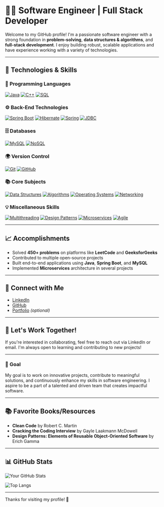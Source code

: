 # 👨‍💻 **Software Engineer** | Full Stack Developer

Welcome to my GitHub profile! I'm a passionate software engineer with a strong foundation in **problem-solving**, **data structures & algorithms**, and **full-stack development**. I enjoy building robust, scalable applications and have experience working with a variety of technologies.

---

## 🚀 **Technologies & Skills**

### 🔧 **Programming Languages**  
[![Java](https://img.shields.io/badge/Java-007396?style=for-the-badge&logo=java&logoColor=white)](https://www.java.com/)
[![C++](https://img.shields.io/badge/C%2B%2B-00599C?style=for-the-badge&logo=c%2B%2B&logoColor=white)](https://isocpp.org/)
[![SQL](https://img.shields.io/badge/SQL-4479A1?style=for-the-badge&logo=mysql&logoColor=white)](https://www.mysql.com/)

### ⚙️ **Back-End Technologies**  
[![Spring Boot](https://img.shields.io/badge/Spring%20Boot-6DB33F?style=for-the-badge&logo=springboot&logoColor=white)](https://spring.io/projects/spring-boot)
[![Hibernate](https://img.shields.io/badge/Hibernate-4E8D7C?style=for-the-badge&logo=hibernate&logoColor=white)](https://hibernate.org/)
[![Spring](https://img.shields.io/badge/Spring-6DB33F?style=for-the-badge&logo=spring&logoColor=white)](https://spring.io/)
[![JDBC](https://img.shields.io/badge/JDBC-000000?style=for-the-badge&logo=oracle&logoColor=white)](https://www.oracle.com/database/technologies/jdbc.html)

### 🗄️ **Databases**  
[![MySQL](https://img.shields.io/badge/MySQL-4479A1?style=for-the-badge&logo=mysql&logoColor=white)](https://www.mysql.com/)
[![NoSQL](https://img.shields.io/badge/NoSQL-000000?style=for-the-badge&logo=mongodb&logoColor=white)](https://www.mongodb.com/)

### 🌍 **Version Control**  
[![Git](https://img.shields.io/badge/Git-F05032?style=for-the-badge&logo=git&logoColor=white)](https://git-scm.com/)
[![GitHub](https://img.shields.io/badge/GitHub-181717?style=for-the-badge&logo=github&logoColor=white)](https://github.com/)

### 📚 **Core Subjects**  
[![Data Structures](https://img.shields.io/badge/Data%20Structures-009C91?style=for-the-badge&logo=python&logoColor=white)](https://www.geeksforgeeks.org/data-structures/)
[![Algorithms](https://img.shields.io/badge/Algorithms-009C91?style=for-the-badge&logo=python&logoColor=white)](https://www.geeksforgeeks.org/fundamentals-of-algorithms/)
[![Operating Systems](https://img.shields.io/badge/Operating%20Systems-4e73a3?style=for-the-badge&logo=linux&logoColor=white)](https://www.geeksforgeeks.org/operating-systems/)
[![Networking](https://img.shields.io/badge/Networking-0078D4?style=for-the-badge&logo=microsoft&logoColor=white)](https://www.geeksforgeeks.org/computer-network-tutorials/)

### 💡 **Miscellaneous Skills**  
[![Multithreading](https://img.shields.io/badge/Multithreading-2f4f4f?style=for-the-badge&logo=openjdk&logoColor=white)](https://docs.oracle.com/javase/tutorial/essential/concurrency/)
[![Design Patterns](https://img.shields.io/badge/Design%20Patterns-3e3e3e?style=for-the-badge&logo=python&logoColor=white)](https://refactoring.guru/design-patterns)
[![Microservices](https://img.shields.io/badge/Microservices-0366d6?style=for-the-badge&logo=docker&logoColor=white)](https://www.nginx.com/learn/microservices/)
[![Agile](https://img.shields.io/badge/Agile-009C91?style=for-the-badge&logo=jira&logoColor=white)](https://www.agilealliance.org/agile101/)

---

## 📈 **Accomplishments**  
- Solved **450+ problems** on platforms like **LeetCode** and **GeeksforGeeks**  
- Contributed to multiple open-source projects  
- Built end-to-end applications using **Java**, **Spring Boot**, and **MySQL**  
- Implemented **Microservices** architecture in several projects

---

## 🔗 **Connect with Me**  
- [LinkedIn](https://www.linkedin.com/in/your-profile)  
- [GitHub](https://github.com/your-profile)  
- [Portfolio](https://your-portfolio-link.com) *(optional)*

---

## 💬 **Let's Work Together!**

If you're interested in collaborating, feel free to reach out via LinkedIn or email. I'm always open to learning and contributing to new projects!

---

### 🎯 **Goal**  
My goal is to work on innovative projects, contribute to meaningful solutions, and continuously enhance my skills in software engineering. I aspire to be a part of a talented and driven team that creates impactful software.

---

## 📚 **Favorite Books/Resources**  
- **Clean Code** by Robert C. Martin  
- **Cracking the Coding Interview** by Gayle Laakmann McDowell  
- **Design Patterns: Elements of Reusable Object-Oriented Software** by Erich Gamma

---

## 📊 **GitHub Stats**

![Your GitHub Stats](https://github-readme-stats.vercel.app/api?username=your-username&show_icons=true&hide_title=true&count_private=true&hide=prs&theme=radical)

![Top Langs](https://github-readme-stats.vercel.app/api/top-langs/?username=your-username&layout=compact&theme=radical)

---

Thanks for visiting my profile! 🚀

